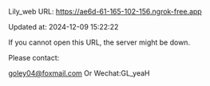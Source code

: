 Lily_web URL: https://ae6d-61-165-102-156.ngrok-free.app

Updated at: 2024-12-09 15:22:22

If you cannot open this URL, the server might be down.

Please contact: 

goley04@foxmail.com Or Wechat:GL_yeaH